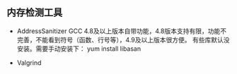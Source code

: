 ## 内存检测工具
* AddressSanitizer
GCC 4.8及以上版本自带功能，4.8版本支持有限，功能不完善，不能看到符号（函数、行号等），4.9及以上版本很方便。
有些库默认没安装。需要手动安装下：
yum install libasan

* Valgrind
